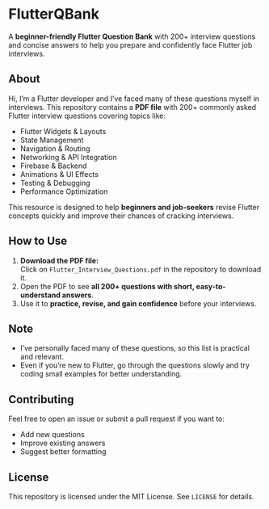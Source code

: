 # FlutterQBank 

A **beginner-friendly Flutter Question Bank** with 200+ interview questions and concise answers to help you prepare and confidently face Flutter job interviews.

## About
Hi, I’m a Flutter developer and I’ve faced many of these questions myself in interviews. This repository contains a **PDF file** with 200+ commonly asked Flutter interview questions covering topics like:

- Flutter Widgets & Layouts  
- State Management  
- Navigation & Routing  
- Networking & API Integration  
- Firebase & Backend  
- Animations & UI Effects  
- Testing & Debugging  
- Performance Optimization  

This resource is designed to help **beginners and job-seekers** revise Flutter concepts quickly and improve their chances of cracking interviews.

## How to Use
1. **Download the PDF file:**  
   Click on `Flutter_Interview_Questions.pdf` in the repository to download it.  
2. Open the PDF to see **all 200+ questions with short, easy-to-understand answers**.  
3. Use it to **practice, revise, and gain confidence** before your interviews.  

## Note
- I’ve personally faced many of these questions, so this list is practical and relevant.  
- Even if you’re new to Flutter, go through the questions slowly and try coding small examples for better understanding.  

## Contributing
Feel free to open an issue or submit a pull request if you want to:
- Add new questions  
- Improve existing answers  
- Suggest better formatting  

## License
This repository is licensed under the MIT License. See `LICENSE` for details.
